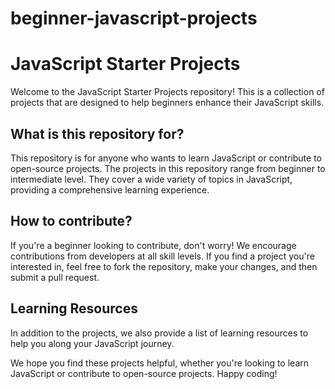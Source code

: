 # beginner-javascript-projects
# JavaScript Starter Projects

Welcome to the JavaScript Starter Projects repository! This is a collection of projects that are designed to help beginners enhance their JavaScript skills. 

## What is this repository for?

This repository is for anyone who wants to learn JavaScript or contribute to open-source projects. The projects in this repository range from beginner to intermediate level. They cover a wide variety of topics in JavaScript, providing a comprehensive learning experience.

## How to contribute?

If you're a beginner looking to contribute, don't worry! We encourage contributions from developers at all skill levels. If you find a project you're interested in, feel free to fork the repository, make your changes, and then submit a pull request.

## Learning Resources

In addition to the projects, we also provide a list of learning resources to help you along your JavaScript journey.

We hope you find these projects helpful, whether you're looking to learn JavaScript or contribute to open-source projects. Happy coding!
